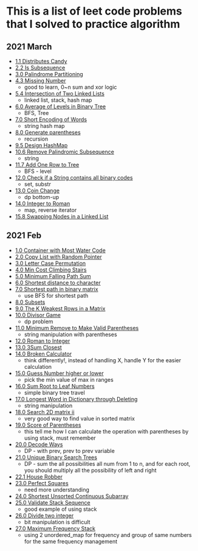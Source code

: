 # This is a list of leet code problems that I solved to practice algorithm

## 2021 March
* [1.1 Distributes Candy](./Distributes%20Candy.cpp)
* [2.2 Is Subsequence](./Is%20Subsequence.cpp)
* [3.0 Palindrome Partitioning](./Palindrome%20Partitioning.cpp)
* [4.3 Missing Number](./Missing%20Number.cpp)
  * good to learn, 0~n sum and xor logic
* [5.4 Intersection of Two Linked Lists](./Intersection%20of%20Two%20Linked%20Lists.cpp)
  * linked list, stack, hash map
* [6.0 Average of Levels in Binary Tree](./Average%20of%20Levels%20in%20Binary%20Tree.cpp)
  * BFS, Tree
* [7.0 Short Encoding of Words](./Short%20Encoding%20of%20Words.cpp)
  * string hash map
* [8.0 Generate parentheses](./Generate%20parentheses.cpp)
  * recursion 
* [9.5 Design HashMap](./Design%20HashMap.cpp)
* [10.6 Remove Palindromic Subsequence](./Remove%20Palindromic%20Subsequences.cpp)
  * string
* [11.7 Add One Row to Tree](./Add%20One%20Row%20to%20Tree.cpp)
  * BFS - level 
* [12.0 Check if a String contains all binary codes](./Check%20If%20a%20String%20Contains%20All%20Binary%20Codes%20of%20Size%20K.cpp)
  * set, substr 
* [13.0 Coin Change](./Coin%20Change.cpp)
  * dp bottom-up
* [14.0 Integer to Roman](./Integer%20to%20Roman.cpp)
  * map, reverse iterator
* [15.8 Swapping Nodes in a Linked List](./Swapping%20Nodes%20in%20a%20Linked%20List.cpp)

## 2021 Feb
* [1.0 Container with Most Water Code](./Container%20With%20Most%20Water.cpp)
* [2.0 Copy List with Random Pointer](./Copy%20List%20with%20Random%20Pointer.cpp)
* [3.0 Letter Case Permutation](./Letter%20Case%20Permutation.cpp)
* [4.0 Min Cost Climbing Stairs](./Min%20Cost%20Climbing%20Stairs.cpp)
* [5.0 Minimum Falling Path Sum](./Minimum%20Falling%20Path%20Sum.cpp)
* [6.0 Shortest distance to character](./Shortest%20distance%20to%20character.cpp)
* [7.0 Shortest path in binary matrix](./Shortest%20path%20in%20binary%20matrix.cpp)
  * use BFS for shortest path
* [8.0 Subsets](./Subsets.cpp)
* [9.0 The K Weakest Rows in a Matrix](./The%20K%20Weakest%20Rows%20in%20a%20Matrix.cpp)
* [10.0 Divisor Game](./Divisor%20Game.cpp)
  * dp problem
* [11.0 Minimum Remove to Make Valid Parentheses](./Minimum%20Remove%20to%20Make%20Valid%20Parentheses.cpp)
  * string manipulation with parentheses 
* [12.0 Roman to Integer](./Roman%20to%20Integer.cpp)
* [13.0 3Sum Closest](./3Sum%20Closest.cpp)
* [14.0 Broken Calculator](./Broken%20Calculator.cpp)
  * think differently!, instead of handling X, handle Y for the easier calculation
* [15.0 Guess Number higher or lower](./Guess%20Number%20Higer%20or%20Lower%20ii.cpp)
  * pick the min value of max in ranges  
* [16.0 Sum Root to Leaf Numbers](./Sum%20Root%20to%20Leaf%20numbers.cpp)
  * simple binary tree travel
* [17.0 Longest Word in Dictionary through Deleting](./Longest%20Word%20in%20Dictionary%20through%20Deleting.cpp)
  * string manipulation
* [18.0 Search 2D matrix ii](.//Search%20a%202D%20Matrix%20II.cpp)
  * very good way to find value in sorted matrix
* [19.0 Score of Parentheses](./Score%20of%20Parentheses.cpp)
  * this tell me how I can calculate the operation with parentheses by using stack, must remember
* [20.0 Decode Ways](./Decode%20Ways.cpp)
  * DP - with prev, prev to prev variable 
* [21.0 Unique Binary Search Trees](./Unique%20Binary%20Search%20Trees.cpp)
  * DP - sum the all possibilities all num from 1 to n, and for each root, you should multiply all the possibility of left and right
* [22.1 House Robber](./House%20Robber.cpp)
* [23.0 Perfect Squares](./Perfect%20Square.cpp)
  * need more understanding
* [24.0 Shortest Unsorted Continuous Subarray](./Shortest%20Unsorted%20Continuous%20Subarray.cpp)
* [25.0 Validate Stack Sequence](./Validate%20Stack%20Sequences.cpp)
  * good example of using stack
* [26.0 Divide two integer](./Divide%20two%20integer.cpp)
  * bit manipulation is difficult
* [27.0 Maximum Frequency Stack](./Maximum%20Frequency%20Stack.cpp)
  * using 2 unordered_map for frequency and group of same numbers for the same frequency management






